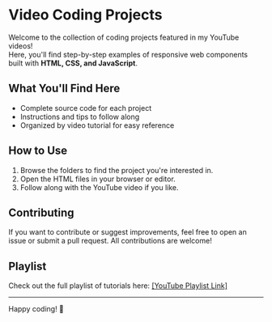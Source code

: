 # Video Coding Projects

Welcome to the collection of coding projects featured in my YouTube videos!  
Here, you'll find step-by-step examples of responsive web components built with **HTML, CSS, and JavaScript**.

## What You'll Find Here
- Complete source code for each project
- Instructions and tips to follow along
- Organized by video tutorial for easy reference

## How to Use
1. Browse the folders to find the project you're interested in.
2. Open the HTML files in your browser or editor.
3. Follow along with the YouTube video if you like.

## Contributing
If you want to contribute or suggest improvements, feel free to open an issue or submit a pull request. All contributions are welcome!

## Playlist
Check out the full playlist of tutorials here: [[YouTube Playlist Link]](https://www.youtube.com/watch?v=uXoZqSoHc2k&list=PL50lkdW5679gsFTvzcah7YEDt3TUJZdNq)

---

Happy coding! 🚀
